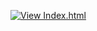 [![View Index.html](https://img.shields.io/badge/View-Index.html-blue)](https://my-c-om.github.io/amkwebpage.io/main.html)
 

